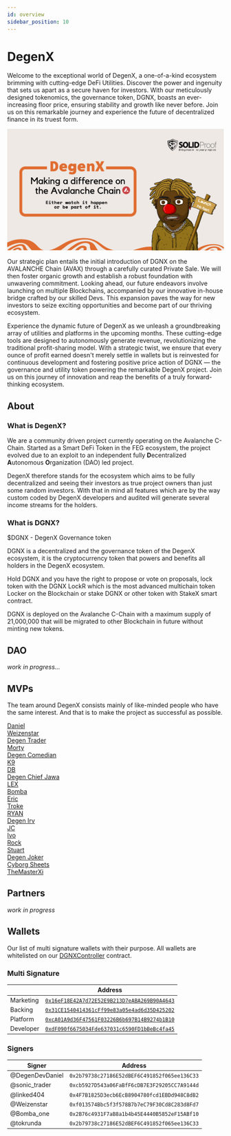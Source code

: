```yaml
---
id: overview
sidebar_position: 10
---
```


# DegenX

Welcome to the exceptional world of DegenX, a one-of-a-kind ecosystem brimming with cutting-edge DeFi Utilities. Discover the power and ingenuity that sets us apart as a secure haven for investors. With our meticulously designed tokenomics, the governance token, DGNX, boasts an ever-increasing floor price, ensuring stability and growth like never before. Join us on this remarkable journey and experience the future of decentralized finance in its truest form.

![DGNX Image](./img/DegenUtilities.jpg)

Our strategic plan entails the initial introduction of DGNX on the AVALANCHE Chain (AVAX) through a carefully curated Private Sale. We will then foster organic growth and establish a robust foundation with unwavering commitment. Looking ahead, our future endeavors involve launching on multiple Blockchains, accompanied by our innovative in-house bridge crafted by our skilled Devs. This expansion paves the way for new investors to seize exciting opportunities and become part of our thriving ecosystem.

Experience the dynamic future of DegenX as we unleash a groundbreaking array of utilities and platforms in the upcoming months. These cutting-edge tools are designed to autonomously generate revenue, revolutionizing the traditional profit-sharing model. With a strategic twist, we ensure that every ounce of profit earned doesn't merely settle in wallets but is reinvested for continuous development and fostering positive price action of DGNX — the governance and utility token powering the remarkable DegenX project. Join us on this journey of innovation and reap the benefits of a truly forward-thinking ecosystem.

## About

### What is DegenX?

We are a community driven project currently operating on the Avalanche C-Chain. Started as a Smart DeFi Token in the FEG ecosystem, the project evolved due to an exploit to an independent fully **D**ecentralized **A**utonomous **O**rganization (DAO) led project.

DegenX therefore stands for the ecosystem which aims to be fully decentralized and seeing their investors as true project owners than just some random investors. With that in mind all features which are by the way custom coded by DegenX developers and audited will generate several income streams for the holders.

### What is DGNX?

$DGNX - DegenX Governance token

DGNX is a decentralized and the governance token of the DegenX ecosystem, it is the cryptocurrency token that powers and benefits all holders in the DegenX ecosystem.

Hold DGNX and you have the right to propose or vote on proposals, lock token with the DGNX LockR which is the most advanced multichain token Locker on the Blockchain or stake DGNX or other token with StakeX smart contract.

DGNX is deployed on the Avalanche C-Chain with a maximum supply of 21,000,000 that will be migrated to other Blockchain in future without minting new tokens.

## DAO

_work in progress..._

## MVPs

The team around DegenX consists mainly of like-minded people who have the same interest. And that is to make the project as successful as possible.

[Daniel](https://t.me/DegenDevDaniel)  
[Weizenstar](https://t.me/Weizenstar)  
[Degen Trader](https://t.me/sonic_trader)  
[Morty](https://t.me/linked404)  
[Degen Comedian](https://t.me/DegenComedian)  
[K9](https://t.me/DegenXportal)  
[DB](https://t.me/DegenB)  
[Degen Chief Jawa](https://t.me/greenlanternusa)  
[LEX](https://t.me/LEX_gambles)  
[Bomba](https://t.me/Bomba_one)  
[Eric](https://t.me/Eric_DEGEN)  
[Troke](https://t.me/tokrunda)  
[RYAN](https://t.me/fresianheat)  
[Degen Irv](https://t.me/IrvOne)  
[JC](https://t.me/JJC214)  
[Ivo](https://t.me/bole_st)  
[Rock](https://t.me/rockoor)  
[Stuart](https://t.me/hewhohodl)  
[Degen Joker](https://t.me/DegenJoker)  
[Cyborg Sheets](https://t.me/Turbo_Cheese)  
[TheMasterXi](https://t.me/themasterxi)

## Partners

_work in progress_

## Wallets

Our list of multi signature wallets with their purpose. All wallets are whitelisted on our [DGNXController](https://snowtrace.io/address/0x223b26cc3d0154ee9b625e94eb194940a8ca3867) contract.

### Multi Signature

|           | Address                                                                                                                 |
| --------- | ----------------------------------------------------------------------------------------------------------------------- |
| Marketing | [`0x16eF18E42A7d72E52E9B213D7eABA269B90A4643`](https://snowtrace.io/address/0x16eF18E42A7d72E52E9B213D7eABA269B90A4643) |
| Backing   | [`0x31CE1540414361cFf99e83a05e4ad6d35D425202`](https://snowtrace.io/address/0x31CE1540414361cFf99e83a05e4ad6d35D425202) |
| Platform  | [`0xcA01A9d36F47561F03226B6b697B14B9274b1B10`](https://snowtrace.io/address/0xcA01A9d36F47561F03226B6b697B14B9274b1B10) |
| Developer | [`0xdF090f6675034Fde637031c6590FD1bBeBc4fa45`](https://snowtrace.io/address/0xdF090f6675034Fde637031c6590FD1bBeBc4fa45) |

### Signers

| Signer          | Address                                      |
| --------------- | -------------------------------------------- |
| @DegenDevDaniel | `0x2b79738c27186E52dBEF6C491852f065ee136C33` |
| @sonic_trader   | `0xcb5927D543a06FaBfF6cDB7E3F29205CC7A9144d` |
| @linked404      | `0x4F7B1825D3ecb6EcB8904780fcd1EBDd948C8dB2` |
| @Weizenstar     | `0xf013574Bbc5f3f578B7b7eC79F30Cd8C283d8Fd7` |
| @Bomba_one      | `0x2B76c4931F7aB8a1b4b45E4440B5852eF15ABf10` |
| @tokrunda       | `0x2b79738c27186E52dBEF6C491852f065ee136C33` |
